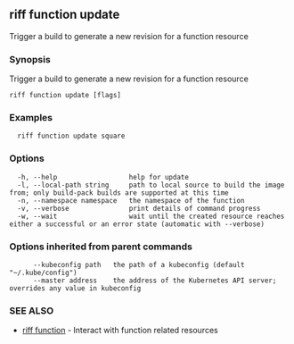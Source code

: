 ## riff function update

Trigger a build to generate a new revision for a function resource

### Synopsis

Trigger a build to generate a new revision for a function resource

```
riff function update [flags]
```

### Examples

```
  riff function update square
```

### Options

```
  -h, --help                  help for update
  -l, --local-path string     path to local source to build the image from; only build-pack builds are supported at this time
  -n, --namespace namespace   the namespace of the function
  -v, --verbose               print details of command progress
  -w, --wait                  wait until the created resource reaches either a successful or an error state (automatic with --verbose)
```

### Options inherited from parent commands

```
      --kubeconfig path   the path of a kubeconfig (default "~/.kube/config")
      --master address    the address of the Kubernetes API server; overrides any value in kubeconfig
```

### SEE ALSO

* [riff function](riff_function.md)	 - Interact with function related resources

